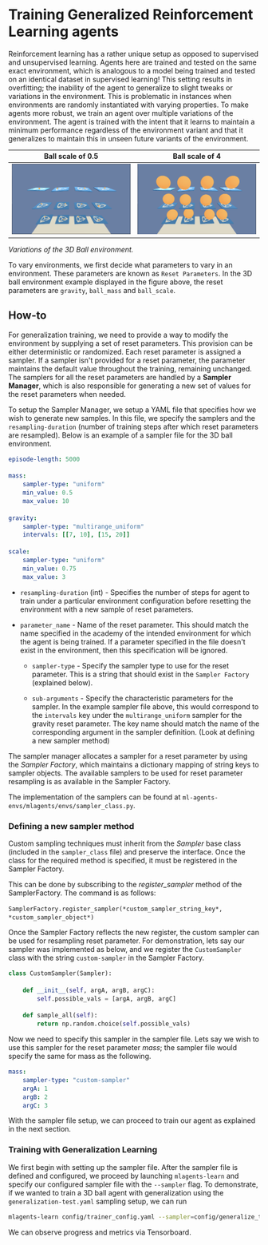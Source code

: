 # Training Generalized Reinforcement Learning agents

Reinforcement learning has a rather unique setup as opposed to supervised and
unsupervised learning. Agents here are trained and tested on the same exact 
environment, which is analogous to a model being trained and tested on an 
identical dataset in supervised learning! This setting results in overfitting; 
the inability of the agent to generalize to slight tweaks or variations in the 
environment. This is problematic in instances when environments are randomly 
instantiated with varying properties. To make agents more robust, we train an 
agent over multiple variations of the environment. The agent is trained with 
the intent that it learns to maintain a minimum performance regardless of the 
environment variant and that it generalizes to maintain this in unseen future 
variants of the environment.

Ball scale of 0.5          |  Ball scale of 4
:-------------------------:|:-------------------------:
![](images/3dball_small.png)  |  ![](images/3dball_big.png)

_Variations of the 3D Ball environment._

To vary environments, we first decide what parameters to vary in an
environment. These parameters are known as `Reset Parameters`. In the 3D ball 
environment example displayed in the figure above, the reset parameters are `gravity`, `ball_mass` and `ball_scale`.


## How-to

For generalization training, we need to provide a way to modify the environment 
by supplying a set of reset parameters. This provision can be either 
deterministic or randomized. Each reset parameter is assigned a sampler. If a 
sampler isn't provided for a reset parameter, the parameter maintains the 
default value throughout the training, remaining unchanged. The samplers for all 
the reset parameters are handled by a **Sampler Manager**, which is also 
responsible for generating a new set of values for the reset parameters when 
needed. 

To setup the Sampler Manager, we setup a YAML file that specifies how we wish to 
generate new samples. In this file, we specify the samplers and the 
`resampling-duration` (number of training steps after which reset parameters are 
resampled). Below is an example of a sampler file for the 3D ball environment.

```yaml
episode-length: 5000

mass:
    sampler-type: "uniform"
    min_value: 0.5
    max_value: 10

gravity:
    sampler-type: "multirange_uniform"
    intervals: [[7, 10], [15, 20]]

scale:
    sampler-type: "uniform"
    min_value: 0.75
    max_value: 3

```

* `resampling-duration` (int) - Specifies the number of steps for agent to 
train under a particular environment configuration before resetting the 
environment with a new sample of reset parameters.

* `parameter_name` - Name of the reset parameter. This should match the name 
specified in the academy of the intended environment for which the agent is 
being trained. If a parameter specified in the file doesn't exist in the 
environment, then this specification will be ignored.

    * `sampler-type` - Specify the sampler type to use for the reset parameter. 
    This is a string that should exist in the `Sampler Factory` (explained 
    below).

    * `sub-arguments` - Specify the characteristic parameters for the sampler. 
    In the example sampler file above, this would correspond to the `intervals` 
    key under the `multirange_uniform` sampler for the gravity reset parameter. 
    The key name should match the name of the corresponding argument in the sampler definition. (Look at defining a new sampler method)

The sampler manager allocates a sampler for a reset parameter by using the *Sampler Factory*, which maintains a dictionary mapping of string keys to sampler objects. The available samplers to be used for reset parameter resampling is as available in the Sampler Factory.

The implementation of the samplers can be found at `ml-agents-envs/mlagents/envs/sampler_class.py`.

### Defining a new sampler method

Custom sampling techniques must inherit from the *Sampler* base class (included in the `sampler_class` file) and preserve the interface. Once the class for the required method is specified, it must be registered in the Sampler Factory. 

This can be done by subscribing to the *register_sampler* method of the SamplerFactory. The command is as follows:

`SamplerFactory.register_sampler(*custom_sampler_string_key*, *custom_sampler_object*)`

Once the Sampler Factory reflects the new register, the custom sampler can be used for resampling reset parameter. For demonstration, lets say our sampler was implemented as below, and we register the `CustomSampler` class with the string `custom-sampler` in the Sampler Factory.

```python
class CustomSampler(Sampler):

    def __init__(self, argA, argB, argC):
        self.possible_vals = [argA, argB, argC]

    def sample_all(self):
        return np.random.choice(self.possible_vals)
```

Now we need to specify this sampler in the sampler file. Lets say we wish to use this sampler for the reset parameter *mass*; the sampler file would specify the same for mass as the following.

```yaml
mass:
    sampler-type: "custom-sampler"
    argA: 1
    argB: 2
    argC: 3
```

With the sampler file setup, we can proceed to train our agent as explained in the next section.

### Training with Generalization Learning

We first begin with setting up the sampler file. After the sampler file is defined and configured, we proceed by launching `mlagents-learn` and specify our configured sampler file with the `--sampler` flag. To demonstrate, if we wanted to train a 3D ball agent with generalization using the `generalization-test.yaml` sampling setup, we can run

```sh
mlagents-learn config/trainer_config.yaml --sampler=config/generalize_test.yaml --run-id=3D-Ball-generalization --train
```

We can observe progress and metrics via Tensorboard.
